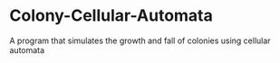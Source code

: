 # Colony-Cellular-Automata
A program that simulates the growth and fall of colonies using cellular automata
